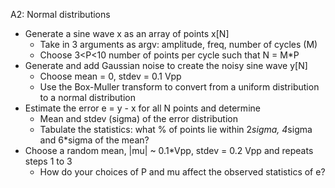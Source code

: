A2: Normal distributions

 - Generate a sine wave x  as an array of points x[N]
   - Take in 3 arguments as argv: amplitude, freq, number of cycles (M)
   - Choose 3<P<10 number of points per cycle such that N = M*P
 - Generate and add Gaussian noise to create the noisy sine wave y[N]
   - Choose mean = 0, stdev = 0.1 Vpp
   - Use the Box-Muller transform to convert from a uniform distribution to a normal distribution
 - Estimate the error e = y - x  for all N points and determine
   - Mean and stdev (sigma) of the error distribution
   - Tabulate the statistics: what % of points lie within 2*sigma, 4*sigma and 6*sigma of the mean?
 - Choose a random mean,  |mu| ~ 0.1*Vpp,  stdev = 0.2 Vpp and repeats steps 1 to 3
   - How do your choices of P and mu affect the observed statistics of e?
